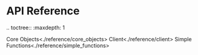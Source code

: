 # API Reference

.. toctree::
:maxdepth: 1

Core Objects<./reference/core_objects>
Client<./reference/client>
Simple Functions<./reference/simple_functions>
